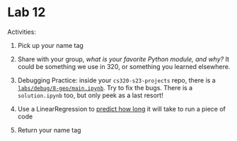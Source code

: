 # Lab 12

Activities:

1. Pick up your name tag

2. Share with your group, *what is your favorite Python module, and why?*  It could be something we use in 320, or something you learned elsewhere.

3. Debugging Practice: inside your `cs320-s23-projects` repo, there is a [`labs/debug/8-geo/main.ipynb`](./debug/8-geo/main.ipynb).  Try to fix the bugs.  There is a `solution.ipynb` too, but only peek as a last resort!

4. Use a LinearRegression to [predict how long](./regression) it will take to run a piece of code

5. Return your name tag